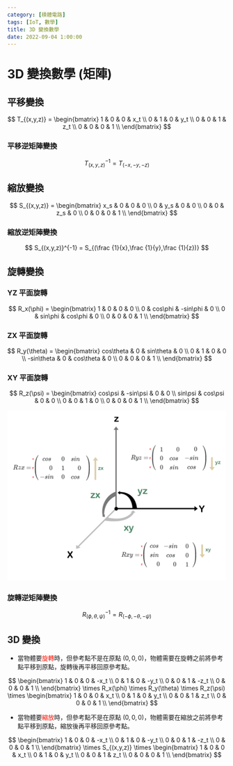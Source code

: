 ```yaml
---
category: [積體電路]
tags: [IoT, 數學]
title: 3D 變換數學
date: 2022-09-04 1:00:00
---
```


<style>
  table {
    width: 100%
    }
  td {
    vertical-align: center;
    text-align: center;
  }
  table.inputT{
    margin: 10px;
    width: auto;
    margin-left: auto;
    margin-right: auto;
    border: none;
  }
  input{
    text-align: center;
    padding: 0px 10px;
  }
</style>

 # 3D 變換數學 (矩陣)

## 平移變換

$$ T_{(x,y,z)} = \begin{bmatrix}
 1 & 0 & 0 & x_t \\
 0 & 1 & 0 & y_t \\
 0 & 0 & 1 & z_t \\
 0 & 0 & 0 & 1 \\
\end{bmatrix} $$

### 平移逆矩陣變換

$$ T_{(x,y,z)}^{-1} = T_{(-x,-y,-z)} $$

## 縮放變換

$$ S_{(x,y,z)} = \begin{bmatrix}
 x_s & 0 & 0 & 0 \\
 0 & y_s & 0 & 0 \\
 0 & 0 & z_s & 0 \\
 0 & 0 & 0 & 1 \\
\end{bmatrix} $$

### 縮放逆矩陣變換

$$ S_{(x,y,z)}^{-1} = S_{(\frac {1}{x},\frac {1}{y},\frac {1}{z})} $$

## 旋轉變換

### YZ 平面旋轉

$$ R_x(\phi) = \begin{bmatrix}
 1 & 0 & 0 & 0 \\
 0 & cos\phi & -sin\phi & 0 \\
 0 & sin\phi & cos\phi & 0 \\
 0 & 0 & 0 & 1 \\
\end{bmatrix} $$

### ZX 平面旋轉

$$ R_y(\theta) = \begin{bmatrix}
 cos\theta & 0 & sin\theta & 0 \\
 0 & 1 & 0 & 0 \\
 -sin\theta & 0 & cos\theta & 0 \\
 0 & 0 & 0 & 1 \\
\end{bmatrix} $$

### XY 平面旋轉

$$ R_z(\psi) = \begin{bmatrix}
 cos\psi & -sin\psi & 0 & 0 \\
 sin\psi & cos\psi & 0 & 0 \\
 0 & 0 & 1 & 0 \\
 0 & 0 & 0 & 1 \\
\end{bmatrix} $$

![Alt text](../assets/img/3d/rot3d.png)

### 旋轉逆矩陣變換

$$ R_{(\phi,\theta,\psi)}^{-1} = R_{(-\phi,-\theta,-\psi)} $$

## 3D 變換

 - 當物體要<font color="#FF1000">旋轉</font>時，但參考點不是在原點 $(0,0,0)$，物體需要在旋轉之前將參考點平移到原點，旋轉後再平移回原參考點。

$$ \begin{bmatrix}
 1 & 0 & 0 & -x_t \\
 0 & 1 & 0 & -y_t \\
 0 & 0 & 1 & -z_t \\
 0 & 0 & 0 & 1 \\
\end{bmatrix} 
\times
R_x(\phi)
\times
R_y(\theta)
\times
R_z(\psi)
\times
\begin{bmatrix}
 1 & 0 & 0 & x_t \\
 0 & 1 & 0 & y_t \\
 0 & 0 & 1 & z_t \\
 0 & 0 & 0 & 1 \\
\end{bmatrix} $$

 - 當物體要<font color="#FF1000">縮放</font>時，但參考點不是在原點 $(0,0,0)$，物體需要在縮放之前將參考點平移到原點，縮放後再平移回原參考點。


$$ \begin{bmatrix}
 1 & 0 & 0 & -x_t \\
 0 & 1 & 0 & -y_t \\
 0 & 0 & 1 & -z_t \\
 0 & 0 & 0 & 1 \\
\end{bmatrix} 
\times
S_{(x,y,z)}
\times
\begin{bmatrix}
 1 & 0 & 0 & x_t \\
 0 & 1 & 0 & y_t \\
 0 & 0 & 1 & z_t \\
 0 & 0 & 0 & 1 \\
\end{bmatrix} $$








